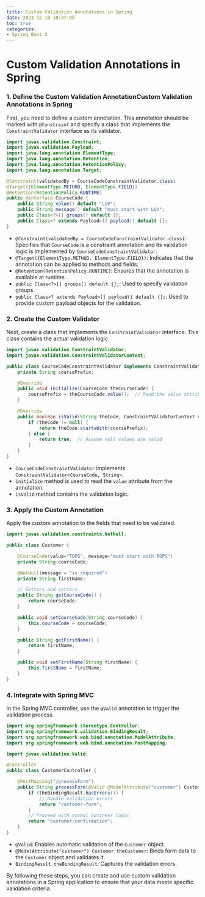 ```yaml
---
title: Custom Validation Annotations in Spring
date: 2023-12-18 10:37:08
toc: true  
categories:  
- Spring Boot 3
---
```


# Custom Validation Annotations in Spring

### 1. Define the Custom Validation AnnotationCustom Validation Annotations in Spring

First, you need to define a custom annotation. This annotation should be marked with `@Constraint` and specify a class that implements the `ConstraintValidator` interface as its validator.

```java
import javax.validation.Constraint;
import javax.validation.Payload;
import java.lang.annotation.ElementType;
import java.lang.annotation.Retention;
import java.lang.annotation.RetentionPolicy;
import java.lang.annotation.Target;

@Constraint(validatedBy = CourseCodeConstraintValidator.class)
@Target({ElementType.METHOD, ElementType.FIELD})
@Retention(RetentionPolicy.RUNTIME)
public @interface CourseCode {
    public String value() default "LUV";
    public String message() default "must start with LUV";
    public Class<?>[] groups() default {};
    public Class<? extends Payload>[] payload() default {};
}
```

- `@Constraint(validatedBy = CourseCodeConstraintValidator.class)`: Specifies that `CourseCode` is a constraint annotation and its validation logic is implemented by `CourseCodeConstraintValidator`.
- `@Target({ElementType.METHOD, ElementType.FIELD})`: Indicates that the annotation can be applied to methods and fields.
- `@Retention(RetentionPolicy.RUNTIME)`: Ensures that the annotation is available at runtime.
- `public Class<?>[] groups() default {};`: Used to specify validation groups.
- `public Class<? extends Payload>[] payload() default {};`: Used to provide custom payload objects for the validation.

### 2. Create the Custom Validator

Next, create a class that implements the `ConstraintValidator` interface. This class contains the actual validation logic.

```java
import javax.validation.ConstraintValidator;
import javax.validation.ConstraintValidatorContext;

public class CourseCodeConstraintValidator implements ConstraintValidator<CourseCode, String> {
    private String coursePrefix;

    @Override
    public void initialize(CourseCode theCourseCode) {
        coursePrefix = theCourseCode.value();  // Read the value attribute from the annotation
    }

    @Override
    public boolean isValid(String theCode, ConstraintValidatorContext constraintValidatorContext) {
        if (theCode != null) {
            return theCode.startsWith(coursePrefix);
        } else {
            return true;  // Assume null values are valid
        }
    }
}
```

- `CourseCodeConstraintValidator` implements `ConstraintValidator<CourseCode, String>`.
- `initialize` method is used to read the `value` attribute from the annotation.
- `isValid` method contains the validation logic.

### 3. Apply the Custom Annotation

Apply the custom annotation to the fields that need to be validated.

```java
import javax.validation.constraints.NotNull;

public class Customer {

    @CourseCode(value="TOPS", message="must start with TOPS")
    private String courseCode;

    @NotNull(message = "is required")
    private String firstName;

    // Getters and setters
    public String getCourseCode() {
        return courseCode;
    }

    public void setCourseCode(String courseCode) {
        this.courseCode = courseCode;
    }

    public String getFirstName() {
        return firstName;
    }

    public void setFirstName(String firstName) {
        this.firstName = firstName;
    }
}
```

### 4. Integrate with Spring MVC

In the Spring MVC controller, use the `@Valid` annotation to trigger the validation process.

```java
import org.springframework.stereotype.Controller;
import org.springframework.validation.BindingResult;
import org.springframework.web.bind.annotation.ModelAttribute;
import org.springframework.web.bind.annotation.PostMapping;

import javax.validation.Valid;

@Controller
public class CustomerController {

    @PostMapping("/processForm")
    public String processForm(@Valid @ModelAttribute("customer") Customer theCustomer, BindingResult theBindingResult) {
        if (theBindingResult.hasErrors()) {
            // Handle validation errors
            return "customer-form";
        }
        // Proceed with normal business logic
        return "customer-confirmation";
    }
}
```

- `@Valid`: Enables automatic validation of the `Customer` object.
- `@ModelAttribute("customer") Customer theCustomer`: Binds form data to the `Customer` object and validates it.
- `BindingResult theBindingResult`: Captures the validation errors.

By following these steps, you can create and use custom validation annotations in a Spring application to ensure that your data meets specific validation criteria.